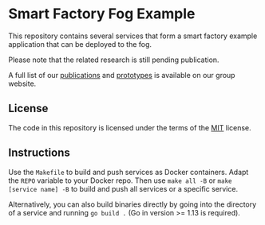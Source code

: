 # Smart Factory Fog Example

This repository contains several services that form a smart factory example application that can be deployed to the fog.

Please note that the related research is still pending publication.

A full list of our [publications](https://www.mcc.tu-berlin.de/menue/forschung/publikationen/parameter/en/) and [prototypes](https://www.mcc.tu-berlin.de/menue/forschung/prototypes/parameter/en/) is available on our group website.

## License

The code in this repository is licensed under the terms of the [MIT](./LICENSE) license.

## Instructions

Use the `Makefile` to build and push services as Docker containers.
Adapt the `REPO` variable to your Docker repo.
Then use `make all -B` or `make [service name] -B` to build and push all services or a specific service.

Alternatively, you can also build binaries directly by going into the directory of a service and running `go build .` (Go in version >= 1.13 is required).
